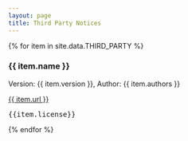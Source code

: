 ```yaml
---
layout: page
title: Third Party Notices
---
```


<!--- The full list is located in _data/THIRD_PARTY.yml --->

{% for item in site.data.THIRD_PARTY %}

<h3>{{ item.name }}</h3>
<p>Version: {{ item.version }}, Author: {{ item.authors }}</p>
<p><a href="{{ item.url }}">{{ item.url }}</a></p>
<pre>{{item.license}}</pre>

{% endfor %}